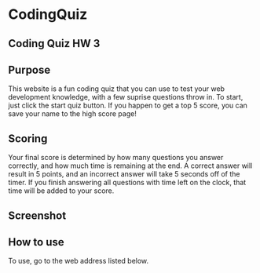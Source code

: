 # CodingQuiz

## Coding Quiz HW 3

## Purpose

This website is a fun coding quiz that you can use to test your web development knowledge, with a few suprise questions throw in. To start, just click the start quiz button. If you happen to get a top 5 score, you can save your name to the high score page!

## Scoring

Your final score is determined by how many questions you answer correctly, and how much time is remaining at the end. A correct answer will result in 5 points, and an incorrect answer will take 5 seconds off of the timer. If you finish answering all questions with time left on the clock, that time will be added to your score.

## Screenshot

<!-- ![Image](assets/images/homepage_screenshot.png "website title") -->

## How to use

To use, go to the web address listed below.

<!-- [Link](https://calebkw91.github.io/HoriseonCodeRefractor/) -->
